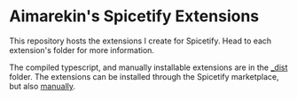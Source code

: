 # Aimarekin's Spicetify Extensions

This repository hosts the extensions I create for Spicetify. Head to each extension's folder for more information.

The compiled typescript, and manually installable extensions are in the [_dist](https://github.com/Aimarekin/Aimarekins-Spicetify-Extensions/tree/main/dist) folder. The extensions can be installed through the Spicetify marketplace, but also [manually](https://spicetify.app/docs/advanced-usage/extensions#manual-install).